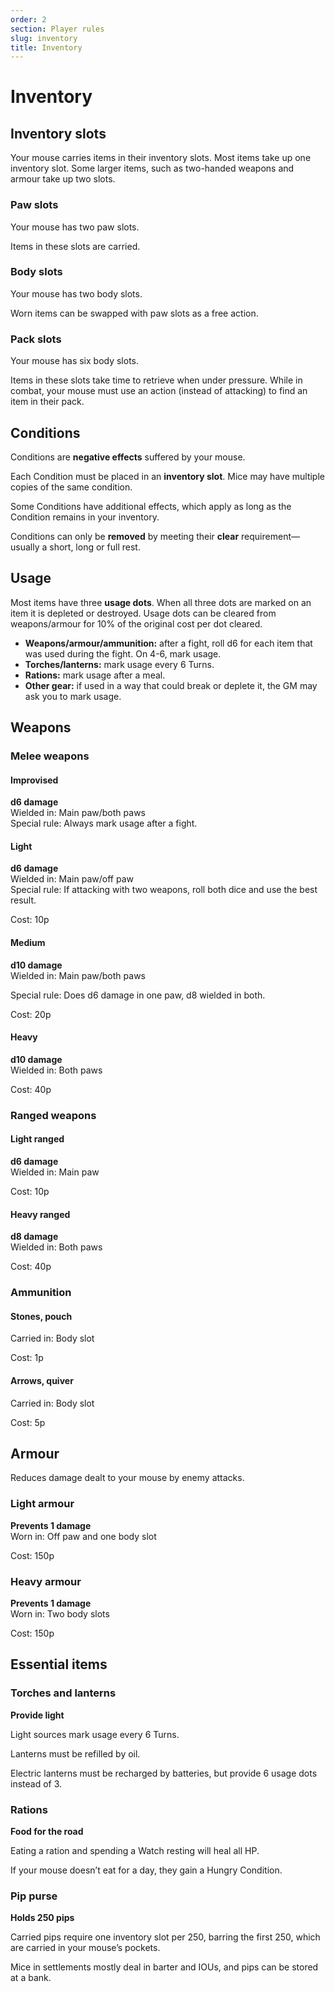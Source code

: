 ```yaml
---
order: 2
section: Player rules
slug: inventory
title: Inventory
---
```


# Inventory

## Inventory slots

Your mouse carries items in their inventory slots. Most items take up one inventory slot. Some larger items, such as two-handed weapons and armour take up two slots.

### Paw slots

Your mouse has two paw slots.

Items in these slots are carried.

### Body slots

Your mouse has two body slots.

Worn items can be swapped with paw slots as a free action.

### Pack slots

Your mouse has six body slots.

Items in these slots take time to retrieve when under pressure. While in combat, your mouse must use an action (instead of attacking) to find an item in their pack.

## Conditions

Conditions are **negative effects** suffered by your mouse.

Each Condition must be placed in an **inventory slot**. Mice may have multiple copies of the same condition.

Some Conditions have additional effects, which apply as long as the Condition remains in your inventory.

Conditions can only be **removed** by meeting their **clear** requirement—usually a short, long or full rest.

## Usage

Most items have three **usage dots**. When all three dots are marked on an item it is depleted or destroyed. Usage dots can be cleared from weapons/armour for 10% of the original cost per dot cleared.

- **Weapons/armour/ammunition:** after a fight, roll d6 for each item that was used during the fight. On 4-6, mark usage.
- **Torches/lanterns:** mark usage every 6 Turns.
- **Rations:** mark usage after a meal.
- **Other gear:** if used in a way that could break or deplete it, the GM may ask you to mark usage.

## Weapons

### Melee weapons

#### Improvised

**d6 damage**  
Wielded in: Main paw/both paws  
Special rule: Always mark usage after a fight.

#### Light

**d6 damage**  
Wielded in: Main paw/off paw  
Special rule: If attacking with two weapons, roll both dice and use the best result.

Cost: 10p

#### Medium

**d10 damage**   
Wielded in: Main paw/both paws

Special rule: Does d6 damage in one paw, d8 wielded in both.

Cost: 20p

#### Heavy

**d10 damage**   
Wielded in: Both paws

Cost: 40p

### Ranged weapons

#### Light ranged

**d6 damage**  
Wielded in: Main paw  

Cost: 10p

#### Heavy ranged

**d8 damage**  
Wielded in: Both paws  

Cost: 40p

### Ammunition

#### Stones, pouch

Carried in: Body slot   

Cost: 1p

#### Arrows, quiver

Carried in: Body slot   

Cost: 5p

## Armour

Reduces damage dealt to your mouse by enemy attacks.

### Light armour

**Prevents 1 damage**  
Worn in: Off paw and one body slot

Cost: 150p

### Heavy armour

**Prevents 1 damage**  
Worn in: Two body slots

Cost: 150p

## Essential items

### Torches and lanterns

**Provide light**

Light sources mark usage every 6 Turns.

Lanterns must be refilled by oil.

Electric lanterns must be recharged by batteries, but provide 6 usage dots instead of 3.

### Rations

**Food for the road**

Eating a ration and spending a Watch resting will heal all HP.

If your mouse doesn’t eat for a day, they gain a Hungry Condition.

### Pip purse

**Holds 250 pips**

Carried pips require one inventory slot per 250, barring the first 250, which are carried in your mouse’s pockets.

Mice in settlements mostly deal in barter and IOUs, and pips can be stored at a bank.
